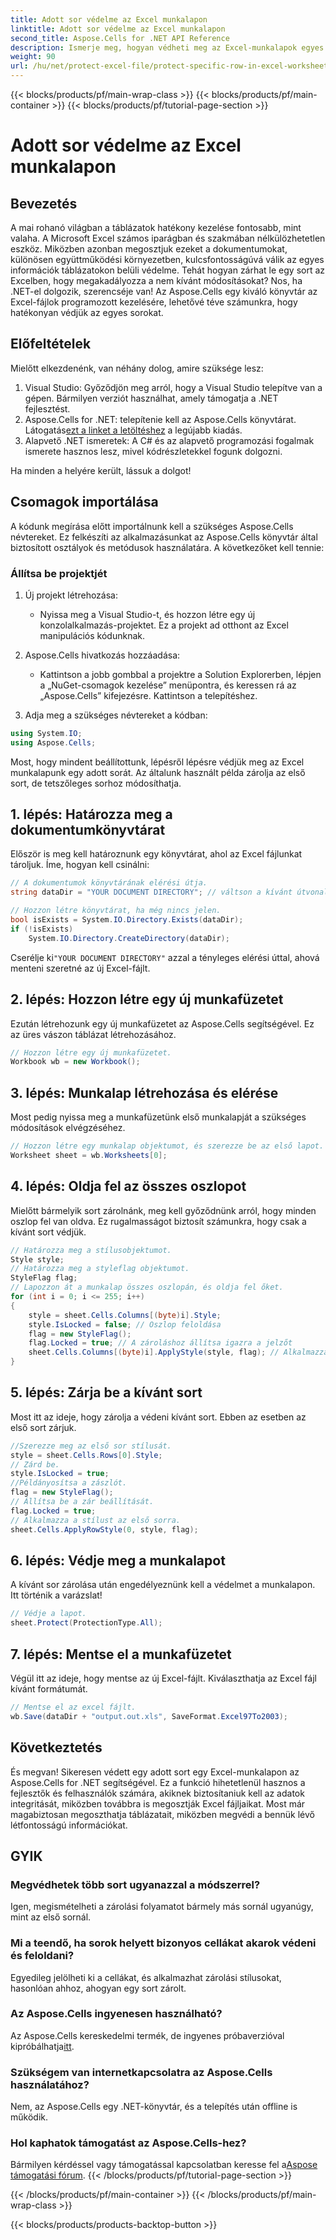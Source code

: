 ```yaml
---
title: Adott sor védelme az Excel munkalapon
linktitle: Adott sor védelme az Excel munkalapon
second_title: Aspose.Cells for .NET API Reference
description: Ismerje meg, hogyan védheti meg az Excel-munkalapok egyes sorait az Aspose.Cells for .NET használatával. Fejlesztőknek szabott, lépésről lépésre szóló útmutató.
weight: 90
url: /hu/net/protect-excel-file/protect-specific-row-in-excel-worksheet/
---
```


{{< blocks/products/pf/main-wrap-class >}}
{{< blocks/products/pf/main-container >}}
{{< blocks/products/pf/tutorial-page-section >}}

# Adott sor védelme az Excel munkalapon

## Bevezetés

A mai rohanó világban a táblázatok hatékony kezelése fontosabb, mint valaha. A Microsoft Excel számos iparágban és szakmában nélkülözhetetlen eszköz. Miközben azonban megosztjuk ezeket a dokumentumokat, különösen együttműködési környezetben, kulcsfontosságúvá válik az egyes információk táblázatokon belüli védelme. Tehát hogyan zárhat le egy sort az Excelben, hogy megakadályozza a nem kívánt módosításokat? Nos, ha .NET-el dolgozik, szerencséje van! Az Aspose.Cells egy kiváló könyvtár az Excel-fájlok programozott kezelésére, lehetővé téve számunkra, hogy hatékonyan védjük az egyes sorokat.

## Előfeltételek

Mielőtt elkezdenénk, van néhány dolog, amire szüksége lesz:

1. Visual Studio: Győződjön meg arról, hogy a Visual Studio telepítve van a gépen. Bármilyen verziót használhat, amely támogatja a .NET fejlesztést.
2.  Aspose.Cells for .NET: telepítenie kell az Aspose.Cells könyvtárat. Látogatás[ezt a linket a letöltéshez](https://releases.aspose.com/cells/net/) a legújabb kiadás.
3. Alapvető .NET ismeretek: A C# és az alapvető programozási fogalmak ismerete hasznos lesz, mivel kódrészletekkel fogunk dolgozni.

Ha minden a helyére került, lássuk a dolgot!

## Csomagok importálása

A kódunk megírása előtt importálnunk kell a szükséges Aspose.Cells névtereket. Ez felkészíti az alkalmazásunkat az Aspose.Cells könyvtár által biztosított osztályok és metódusok használatára. A következőket kell tennie:

### Állítsa be projektjét

1. Új projekt létrehozása:
   - Nyissa meg a Visual Studio-t, és hozzon létre egy új konzolalkalmazás-projektet. Ez a projekt ad otthont az Excel manipulációs kódunknak.

2. Aspose.Cells hivatkozás hozzáadása:
   - Kattintson a jobb gombbal a projektre a Solution Explorerben, lépjen a „NuGet-csomagok kezelése” menüpontra, és keressen rá az „Aspose.Cells” kifejezésre. Kattintson a telepítéshez.

3. Adja meg a szükséges névtereket a kódban:
```csharp
using System.IO;
using Aspose.Cells;
```

Most, hogy mindent beállítottunk, lépésről lépésre védjük meg az Excel munkalapunk egy adott sorát. Az általunk használt példa zárolja az első sort, de tetszőleges sorhoz módosíthatja.

## 1. lépés: Határozza meg a dokumentumkönyvtárat

Először is meg kell határoznunk egy könyvtárat, ahol az Excel fájlunkat tároljuk. Íme, hogyan kell csinálni:

```csharp
// A dokumentumok könyvtárának elérési útja.
string dataDir = "YOUR DOCUMENT DIRECTORY"; // váltson a kívánt útvonalra.

// Hozzon létre könyvtárat, ha még nincs jelen.
bool isExists = System.IO.Directory.Exists(dataDir);
if (!isExists)
    System.IO.Directory.CreateDirectory(dataDir);
```

 Cserélje ki`"YOUR DOCUMENT DIRECTORY"` azzal a tényleges elérési úttal, ahová menteni szeretné az új Excel-fájlt.

## 2. lépés: Hozzon létre egy új munkafüzetet

Ezután létrehozunk egy új munkafüzetet az Aspose.Cells segítségével. Ez az üres vászon táblázat létrehozásához.

```csharp
// Hozzon létre egy új munkafüzetet.
Workbook wb = new Workbook();
```

## 3. lépés: Munkalap létrehozása és elérése

Most pedig nyissa meg a munkafüzetünk első munkalapját a szükséges módosítások elvégzéséhez.

```csharp
// Hozzon létre egy munkalap objektumot, és szerezze be az első lapot.
Worksheet sheet = wb.Worksheets[0];
```

## 4. lépés: Oldja fel az összes oszlopot

Mielőtt bármelyik sort zárolnánk, meg kell győződnünk arról, hogy minden oszlop fel van oldva. Ez rugalmasságot biztosít számunkra, hogy csak a kívánt sort védjük.

```csharp
// Határozza meg a stílusobjektumot.
Style style;
// Határozza meg a styleflag objektumot.
StyleFlag flag;
// Lapozzon át a munkalap összes oszlopán, és oldja fel őket.
for (int i = 0; i <= 255; i++)
{
    style = sheet.Cells.Columns[(byte)i].Style;
    style.IsLocked = false; // Oszlop feloldása
    flag = new StyleFlag();
    flag.Locked = true; // A zároláshoz állítsa igazra a jelzőt
    sheet.Cells.Columns[(byte)i].ApplyStyle(style, flag); // Alkalmazza a stílust
}
```

## 5. lépés: Zárja be a kívánt sort

Most itt az ideje, hogy zárolja a védeni kívánt sort. Ebben az esetben az első sort zárjuk.

```csharp
//Szerezze meg az első sor stílusát.
style = sheet.Cells.Rows[0].Style;
// Zárd be.
style.IsLocked = true;
//Példányosítsa a zászlót.
flag = new StyleFlag();
// Állítsa be a zár beállítását.
flag.Locked = true;
// Alkalmazza a stílust az első sorra.
sheet.Cells.ApplyRowStyle(0, style, flag);
```

## 6. lépés: Védje meg a munkalapot

A kívánt sor zárolása után engedélyeznünk kell a védelmet a munkalapon. Itt történik a varázslat!

```csharp
// Védje a lapot.
sheet.Protect(ProtectionType.All);
```

## 7. lépés: Mentse el a munkafüzetet

Végül itt az ideje, hogy mentse az új Excel-fájlt. Kiválaszthatja az Excel fájl kívánt formátumát.

```csharp
// Mentse el az excel fájlt.
wb.Save(dataDir + "output.out.xls", SaveFormat.Excel97To2003);
```

## Következtetés

És megvan! Sikeresen védett egy adott sort egy Excel-munkalapon az Aspose.Cells for .NET segítségével. Ez a funkció hihetetlenül hasznos a fejlesztők és felhasználók számára, akiknek biztosítaniuk kell az adatok integritását, miközben továbbra is megosztják Excel fájljaikat. Most már magabiztosan megoszthatja táblázatait, miközben megvédi a bennük lévő létfontosságú információkat.

## GYIK

### Megvédhetek több sort ugyanazzal a módszerrel?  
Igen, megismételheti a zárolási folyamatot bármely más sornál ugyanúgy, mint az első sornál.

### Mi a teendő, ha sorok helyett bizonyos cellákat akarok védeni és feloldani?  
Egyedileg jelölheti ki a cellákat, és alkalmazhat zárolási stílusokat, hasonlóan ahhoz, ahogyan egy sort zárolt.

### Az Aspose.Cells ingyenesen használható?  
 Az Aspose.Cells kereskedelmi termék, de ingyenes próbaverzióval kipróbálhatja[itt](https://releases.aspose.com/).

### Szükségem van internetkapcsolatra az Aspose.Cells használatához?  
Nem, az Aspose.Cells egy .NET-könyvtár, és a telepítés után offline is működik.

### Hol kaphatok támogatást az Aspose.Cells-hez?  
 Bármilyen kérdéssel vagy támogatással kapcsolatban keresse fel a[Aspose támogatási fórum](https://forum.aspose.com/c/cells/9).
{{< /blocks/products/pf/tutorial-page-section >}}

{{< /blocks/products/pf/main-container >}}
{{< /blocks/products/pf/main-wrap-class >}}

{{< blocks/products/products-backtop-button >}}
